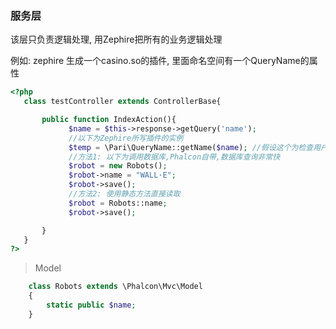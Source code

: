 ### 服务层
该层只负责逻辑处理, 用Zephire把所有的业务逻辑处理

例如:
zephire 生成一个casino.so的插件, 里面命名空间有一个QueryName的属性

```php
<?php
   class testController extends ControllerBase{

       public function IndexAction(){
             $name = $this->response->getQuery('name');
             //以下为Zephire所写插件的实例
             $temp = \Pari\QueryName::getName($name); //假设这个为检查用户名
             //方法1: 以下为调用数据库,Phalcon自带,数据库查询非常快
             $robot = new Robots();
             $robot->name = "WALL·E";
             $robot->save();
             //方法2: 使用静态方法直接读取
             $robot = Robots::name;
             $robot->save();

       }
   }
?>
```
> Model
```php
    class Robots extends \Phalcon\Mvc\Model
    {
        static public $name;
    }

```